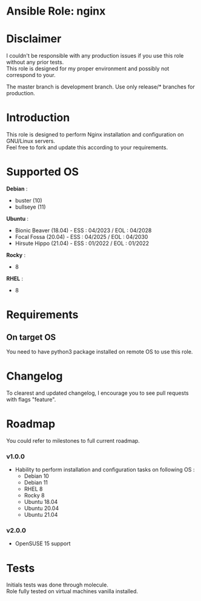 # Ansible Role: nginx

# Disclaimer

I couldn't be responsible with any production issues if you use this role without any prior tests.  
This role is designed for my proper environment and possibly not correspond to your.

The master branch is development branch. Use only release/* branches for production.

# Introduction

This role is designed to perform Nginx installation and configuration on GNU/Linux servers.  
Feel free to fork and update this according to your requirements.

# Supported OS

**Debian** :
- buster (10)
- bullseye (11)

**Ubuntu** :
- Bionic Beaver (18.04) - ESS : 04/2023 / EOL : 04/2028
- Focal Fossa (20.04) - ESS : 04/2025 / EOL : 04/2030
- Hirsute Hippo (21.04) - ESS : 01/2022 / EOL : 01/2022

**Rocky** :
- 8

**RHEL** :
- 8

# Requirements

## On target OS

You need to have python3 package installed on remote OS to use this role.

# Changelog

To clearest and updated changelog, I encourage you to see pull requests with flags "feature".

# Roadmap

You could refer to milestones to full current roadmap.

### v1.0.0

- Hability to perform installation and configuration tasks on following OS :
  - Debian 10
  - Debian 11
  - RHEL 8
  - Rocky 8
  - Ubuntu 18.04
  - Ubuntu 20.04
  - Ubuntu 21.04

### v2.0.0

- OpenSUSE 15 support

# Tests

Initials tests was done through molecule.  
Role fully tested on virtual machines vanilla installed.
